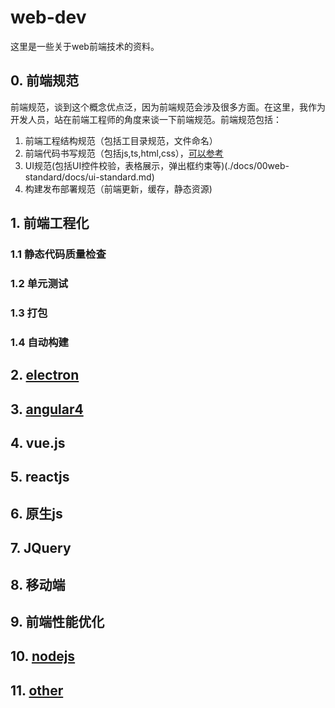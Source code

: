 # web-dev
这里是一些关于web前端技术的资料。

## 0. 前端规范
前端规范，谈到这个概念优点泛，因为前端规范会涉及很多方面。在这里，我作为开发人员，站在前端工程师的角度来谈一下前端规范。前端规范包括：
1. 前端工程结构规范（包括工目录规范，文件命名）
2. 前端代码书写规范（包括js,ts,html,css），[可以参考](http://alloyteam.github.io/CodeGuide/)
3. UI规范(包括UI控件校验，表格展示，弹出框约束等)(./docs/00web-standard/docs/ui-standard.md)
4. 构建发布部署规范（前端更新，缓存，静态资源)

## 1. 前端工程化

### 1.1 静态代码质量检查

### 1.2 单元测试

### 1.3 打包

### 1.4 自动构建

## 2. [electron](https://github.com/numsg/web-dev/blob/master/02electron/README.md)

## 3. [angular4](https://github.com/numsg/web-dev/tree/master/03angular)

## 4. vue.js

## 5. reactjs

## 6. 原生js

## 7. JQuery

## 8. 移动端

## 9. 前端性能优化

## 10. [nodejs](https://github.com/numsg/web-dev/tree/master/10nodejs)

## 11. [other](https://github.com/numsg/web-dev/tree/master/11other)


